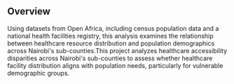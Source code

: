 ## Overview

Using datasets from Open Africa, including census population data and a national health facilities registry, this analysis examines the relationship between healthcare resource distribution and population demographics across Nairobi's sub-counties.This project analyzes healthcare accessibility disparities across Nairobi's sub-counties to assess whether healthcare facility distribution aligns with population needs, particularly for vulnerable demographic groups.
